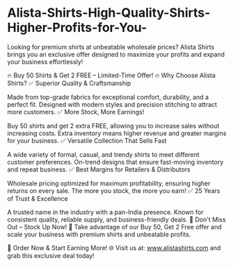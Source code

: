 # Alista-Shirts-High-Quality-Shirts-Higher-Profits-for-You-
Looking for premium shirts at unbeatable wholesale prices? Alista Shirts brings you an exclusive offer designed to maximize your profits and expand your business effortlessly!

🔥 Buy 50 Shirts & Get 2 FREE – Limited-Time Offer! 🔥
Why Choose Alista Shirts?
✅ Superior Quality & Craftsmanship

Made from top-grade fabrics for exceptional comfort, durability, and a perfect fit.
Designed with modern styles and precision stitching to attract more customers.
✅ More Stock, More Earnings!

Buy 50 shirts and get 2 extra FREE, allowing you to increase sales without increasing costs.
Extra inventory means higher revenue and greater margins for your business.
✅ Versatile Collection That Sells Fast

A wide variety of formal, casual, and trendy shirts to meet different customer preferences.
On-trend designs that ensure fast-moving inventory and repeat business.
✅ Best Margins for Retailers & Distributors

Wholesale pricing optimized for maximum profitability, ensuring higher returns on every sale.
The more you stock, the more you earn!
✅ 25 Years of Trust & Excellence

A trusted name in the industry with a pan-India presence.
Known for consistent quality, reliable supply, and business-friendly deals.
🚀 Don't Miss Out – Stock Up Now! 🚀
Take advantage of our Buy 50, Get 2 Free offer and scale your business with premium shirts and unbeatable profits.

📢 Order Now & Start Earning More!
🌐 Visit us at: www.alistashirts.com and grab this exclusive deal today!
